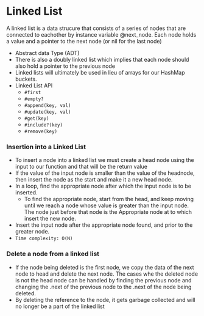# Linked List
A linked list is a data strucure that consists of a series of nodes that are connected to eachother by instance variable @next_node. Each node holds a value and a pointer to the next node (or nil for the last node)
* Abstract data Type (ADT)
* There is also a doubly linked list which implies that each node should also hold a pointer to the previous node
* Linked lists will ultimately be used in lieu of arrays for our HashMap buckets.
* Linked List API
  * `#first`
  * `#empty?`
  * `#append(key, val)`
  * `#update(key, val)`
  * `#get(key)`
  * `#include?(key)`
  * `#remove(key)`

### Insertion into a Linked List
  * To insert a node into a linked list we must create a head node using the input to our function and that will be the return value
  * If the value of the input node is smaller than the value of the headnode, then insert the node as the start and make it a new head node.
  * In a loop, find the appropriate node after which the input node is to be inserted.
    * To find the appropriate node, start from the head, and keep moving until we reach a node whose value is greater than the input node. The node just before that node is the Appropriate node at to which insert the new node.
  * Insert the input node after the appropriate node found, and prior to the greater node.
  * `Time complexity: O(N)`

### Delete a node from a linked list
  * If the node being deleted is the first node, we copy the data of the next node to head and delete the next node. The cases whe the deleted node is not the head node can be handled by finding the previous node and changing the .next of the previous node to the .next of the node being deleted.
  * By deleting the reference to the node, it gets garbage collected and will no longer be a part of the linked list